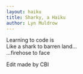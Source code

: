 ```yaml
---
layout: haiku
title: Sharky, a Haiku
author: Lyn Muldrow
---
```


Learning to code is<br>
Like a shark to barren land...<br>
...firehose to face<br>

Edit made by CBI
